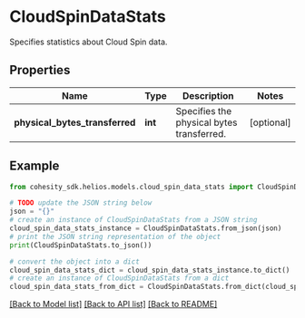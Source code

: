 # CloudSpinDataStats

Specifies statistics about Cloud Spin data.

## Properties

Name | Type | Description | Notes
------------ | ------------- | ------------- | -------------
**physical_bytes_transferred** | **int** | Specifies the physical bytes transferred. | [optional] 

## Example

```python
from cohesity_sdk.helios.models.cloud_spin_data_stats import CloudSpinDataStats

# TODO update the JSON string below
json = "{}"
# create an instance of CloudSpinDataStats from a JSON string
cloud_spin_data_stats_instance = CloudSpinDataStats.from_json(json)
# print the JSON string representation of the object
print(CloudSpinDataStats.to_json())

# convert the object into a dict
cloud_spin_data_stats_dict = cloud_spin_data_stats_instance.to_dict()
# create an instance of CloudSpinDataStats from a dict
cloud_spin_data_stats_from_dict = CloudSpinDataStats.from_dict(cloud_spin_data_stats_dict)
```
[[Back to Model list]](../README.md#documentation-for-models) [[Back to API list]](../README.md#documentation-for-api-endpoints) [[Back to README]](../README.md)


